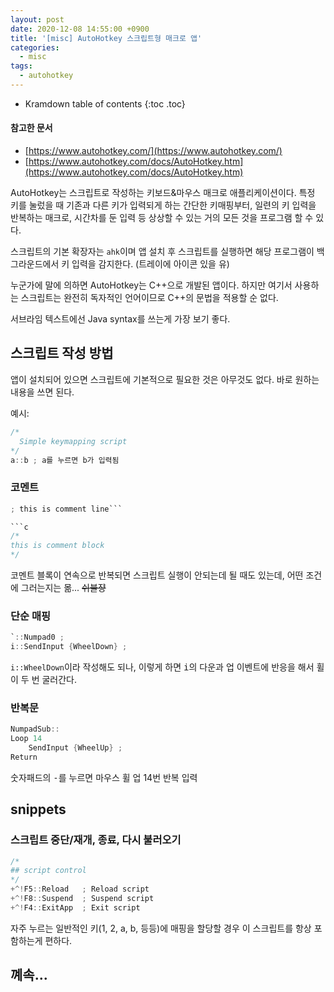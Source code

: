 ```yaml
---
layout: post
date: 2020-12-08 14:55:00 +0900
title: '[misc] AutoHotkey 스크립트형 매크로 앱'
categories:
  - misc
tags:
  - autohotkey
---
```


* Kramdown table of contents
{:toc .toc}

#### 참고한 문서

- [https://www.autohotkey.com/](https://www.autohotkey.com/)
- [https://www.autohotkey.com/docs/AutoHotkey.htm](https://www.autohotkey.com/docs/AutoHotkey.htm)

AutoHotkey는 스크립트로 작성하는 키보드&마우스 매크로 애플리케이션이다. 특정 키를 눌렀을 때 기존과 다른 키가 입력되게 하는 간단한 키매핑부터, 일련의 키 입력을 반복하는 매크로, 시간차를 둔 입력 등 상상할 수 있는 거의 모든 것을 프로그램 할 수 있다.

스크립트의 기본 확장자는 `ahk`이며 앱 설치 후 스크립트를 실행하면 해당 프로그램이 백그라운드에서 키 입력을 감지한다. (트레이에 아이콘 있을 유)

누군가에 말에 의하면 AutoHotkey는 C++으로 개발된 앱이다. 하지만 여기서 사용하는 스크립트는 완전히 독자적인 언어이므로 C++의 문법을 적용할 순 없다.  

서브라임 텍스트에선 Java syntax를 쓰는게 가장 보기 좋다.

## 스크립트 작성 방법

앱이 설치되어 있으면 스크립트에 기본적으로 필요한 것은 아무것도 없다. 바로 원하는 내용을 쓰면 된다.

예시:

```c
/*
  Simple keymapping script
*/
a::b ; a를 누르면 b가 입력됨
```

### 코멘트

```c
; this is comment line```

```c
/*
this is comment block
*/
```

코멘트 블록이 연속으로 반복되면 스크립트 실행이 안되는데 될 때도 있는데, 어떤 조건에 그러는지는 몲... ~~쉬불쟝~~

### 단순 매핑

```c
`::Numpad0 ;
i::SendInput {WheelDown} ;
```

`i::WheelDown`이라 작성해도 되나, 이렇게 하면 <kbd>i</kbd>의 다운과 업 이벤트에 반응을 해서 휠이 두 번 굴러간다.

### 반복문

```c
NumpadSub::
Loop 14
	SendInput {WheelUp} ;
Return
```

숫자패드의 <kbd>-</kbd>를 누르면 마우스 휠 업 14번 반복 입력

## snippets

### 스크립트 중단/재개, 종료, 다시 불러오기

```c
/*
## script control
*/
+^!F5::Reload   ; Reload script
+^!F8::Suspend  ; Suspend script
+^!F4::ExitApp  ; Exit script
```

자주 누르는 일반적인 키(1, 2, a, b, 등등)에 매핑을 할당할 경우 이 스크립트를 항상 포함하는게 편하다.

## 꼐속...
